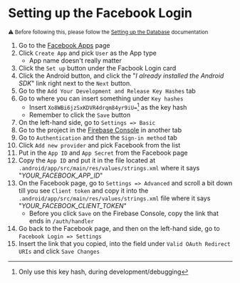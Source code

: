 # Setting up the Facebook Login
<sub>⚠️ Before following this, please follow the [Setting up the Database](/docs/DATABASE.md) documentation</sub>
1. Go to the [Facebook Apps](https://developers.facebook.com/apps/) page
2. Click `Create App` and pick `User` as the App type
    * App name doesn't really matter
3. Click the `Set up` button under the Facbook Login card
4. Click the Android button, and click the "*I already installed the Android SDK*" link right next to the `Next` button.
5. Go to the `Add Your Development and Release Key Hashes` tab
6. Go to where you can insert something under `Key hashes`
    * Insert `Xo8WBi6jzSxKDVR4drqm84yr9iU=`[^1] as the key hash 
    * Remember to click the `Save` button
7. On the left-hand side, go to `Settings => Basic`
8. Go to the project in the [Firebase Console](https://console.firebase.google.com/) in another tab
9. Go to `Authentication` and then the `Sign-in method` tab
10. Click `Add new provider` and pick Facebook from the list
11. Put in the `App ID` and `App Secret` from the Facebook page
12. Copy the `App ID` and put it in the file located at `.android/app/src/main/res/values/strings.xml` where it says "*YOUR_FACEBOOK_APP_ID*"
13. On the Facebook page, go to `Settings => Advanced` and scroll a bit down till you see `Client token` and copy it into the `.android/app/src/main/res/values/strings.xml` file where it says "*YOUR_FACEBOOK_CLIENT_TOKEN*"
    * Before you click `Save` on the Firebase Console, copy the link that ends in `/auth/handler`
15. Go back to the Facebook page, and then on the left-hand side, go to `Facebook Login => Settings`
16. Insert the link that you copied, into the field under `Valid OAuth Redirect URIs` and click `Save Changes`

[^1]: Only use this key hash, during development/debugging